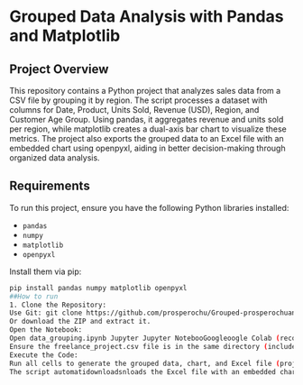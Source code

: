 # Grouped Data Analysis with Pandas and Matplotlib

## Project Overview
This repository contains a Python project that analyzes sales data from a CSV file by grouping it by region. The script processes a dataset with columns for Date, Product, Units Sold, Revenue (USD), Region, and Customer Age Group. Using pandas, it aggregates revenue and units sold per region, while matplotlib creates a dual-axis bar chart to visualize these metrics. The project also exports the grouped data to an Excel file with an embedded chart using openpyxl, aiding in better decision-making through organized data analysis.

## Requirements
To run this project, ensure you have the following Python libraries installed:
- `pandas`
- `numpy`
- `matplotlib`
- `openpyxl`

Install them via pip:
```bash
pip install pandas numpy matplotlib openpyxl
##How to run
1. Clone the Repository:
Use Git: git clone https://github.com/prosperochu/Grouped-prosperochuandas-and-matplotlib.git
Or download the ZIP and extract it.
Open the Notebook:
Open data_grouping.ipynb Jupyter Jupyter NotebooGoogleoogle Colab (recommended link: CColab Link).
Ensure the freelance_project.csv file is in the same directory (included in this repo).
Execute the Code:
Run all cells to generate the grouped data, chart, and Excel file (project_grouped_data.xlsx).
The script automatidownloadsnloads the Excel file with an embedded chart.
